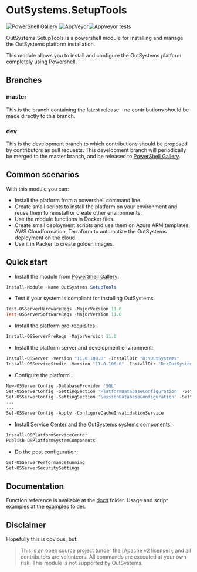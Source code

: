 # OutSystems.SetupTools

![PowerShell Gallery](https://img.shields.io/powershellgallery/dt/outsystems.setuptools.svg)
![AppVeyor](https://img.shields.io/appveyor/ci/pintonunes/OutSystems-setuptools.svg)![AppVeyor tests](https://img.shields.io/appveyor/tests/pintonunes/OutSystems-setuptools.svg)

OutSystems.SetupTools is a powershell module for installing and manage the OutSystems platform installation.

This module allows you to install and configure the OutSystems platform completely using Powershell.

## Branches

### master

This is the branch containing the latest release - no contributions should be made directly to this branch.

### dev



This is the development branch to which contributions should be proposed by contributors as pull requests.
This development branch will periodically be merged to the master branch, and be released to [PowerShell Gallery](https://www.powershellgallery.com/).

## Common scenarios

With this module you can:

* Install the platform from a powershell command line.
* Create small scripts to install the platform on your environment and reuse them to reinstall or create other environments.
* Use the module functions in Docker files.
* Create small deployment scripts and use them on Azure ARM templates, AWS Cloudformation, Terraform to automatize the OutSystems deployment on the cloud.
* Use it in Packer to create golden images.

## Quick start

* Install the module from [PowerShell Gallery](https://www.powershellgallery.com/packages/OutSystems.SetupTools):

```powershell
Install-Module -Name OutSystems.SetupTools
```

* Test if your system is compliant for installing OutSystems

```powershell
Test-OSServerHardwareReqs -MajorVersion 11.0
Test-OSServerSoftwareReqs -MajorVersion 11.0
```

* Install the platform pre-requisites:

```powershell
Install-OSServerPreReqs -MajorVersion 11.0
```

* Install the platform server and development environment:

```powershell
Install-OSServer -Version "11.0.108.0" -InstallDir "D:\OutSystems"
Install-OSServiceStudio -Version "11.0.108.0" -InstallDir "D:\OutSystems"
```

* Configure the platform :

```powershell
New-OSServerConfig -DatabaseProvider 'SQL'
Set-OSServerConfig -SettingSection 'PlatformDatabaseConfiguration' -Setting 'RuntimePassword' -Value 'mypassword'
Set-OSServerConfig -SettingSection 'SessionDatabaseConfiguration' -Setting 'SessionPassword' -Value 'mypassword'
...
...
Set-OSServerConfig -Apply -ConfigureCacheInvalidationService
```

* Install Service Center and the OutSystems systems components:

```powershell
Install-OSPlatformServiceCenter
Publish-OSPlatformSystemComponents
```

* Do the post configuration:

```powershell
Set-OSServerPerformanceTunning
Set-OSServerSecuritySettings
```

## Documentation

Function reference is available at the [docs](docs) folder.
Usage and script examples at the [examples](examples) folder.

## Disclaimer

Hopefully this is obvious, but:

> This is an open source project (under the [Apache v2 license]), and all contributors are volunteers. All commands are executed at your own risk.
This module is not supported by OutSystems.

